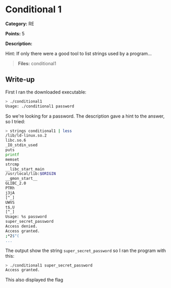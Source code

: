 # Conditional 1
**Category:** RE

**Points:** 5

**Description:**

Hint: If only there were a good tool to list strings used by a program...

> **Files:** conditional1

## Write-up
First I ran the downloaded executable:
```bash
> ./conditional1
Usage: ./conditional1 password
```
So we're looking for a password. The description gave a hint to the answer, so I tried:
```bash
> strings conditional1 | less
/lib/ld-linux.so.2
libc.so.6
_IO_stdin_used
puts
printf
memset
strcmp
__libc_start_main
/usr/local/lib:$ORIGIN
__gmon_start__
GLIBC_2.0
PTRh 
j3jA
[^_]
UWVS
t$,U
[^_]
Usage: %s password
super_secret_password
Access denied.
Access granted.
;*2$"(
...
```
The output show the string `super_secret_password` so I ran the program with this:
```bash
> ./conditional1 super_secret_password
Access granted.
```
This also displayed the flag
